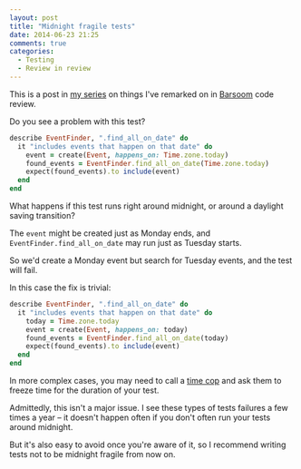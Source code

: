 ```yaml
---
layout: post
title: "Midnight fragile tests"
date: 2014-06-23 21:25
comments: true
categories:
  - Testing
  - Review in review
---
```


This is a post in [my series](/tag/review-in-review) on things I've remarked on in [Barsoom](http://barsoom.se) code review.

Do you see a problem with this test?

``` ruby
describe EventFinder, ".find_all_on_date" do
  it "includes events that happen on that date" do
    event = create(Event, happens_on: Time.zone.today)
    found_events = EventFinder.find_all_on_date(Time.zone.today)
    expect(found_events).to include(event)
  end
end
```

What happens if this test runs right around midnight, or around a daylight saving transition?

The `event` might be created just as Monday ends, and `EventFinder.find_all_on_date` may run just as Tuesday starts.

So we'd create a Monday event but search for Tuesday events, and the test will fail.

In this case the fix is trivial:

``` ruby
describe EventFinder, ".find_all_on_date" do
  it "includes events that happen on that date" do
    today = Time.zone.today
    event = create(Event, happens_on: today)
    found_events = EventFinder.find_all_on_date(today)
    expect(found_events).to include(event)
  end
end
```

In more complex cases, you may need to call a [time cop](https://github.com/travisjeffery/timecop) and ask them to freeze time for the duration of your test.

Admittedly, this isn't a major issue. I see these types of tests failures a few times a year – it doesn't happen often if you don't often run your tests around midnight.

But it's also easy to avoid once you're aware of it, so I recommend writing tests not to be midnight fragile from now on.
